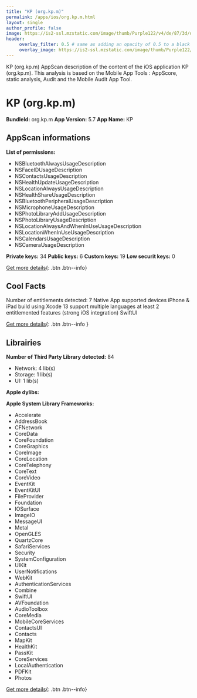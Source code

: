 ```yaml
---
title: "KP (org.kp.m)"
permalink: /apps/ios/org.kp.m.html
layout: single
author_profile: false
image: https://is2-ssl.mzstatic.com/image/thumb/Purple122/v4/de/87/3d/de873d62-ccd0-541b-b3cb-d66e25a14920/KPAppIcon-1x_U007emarketing-0-10-0-85-220.png/512x512bb.jpg
header: 
     overlay_filter: 0.5 # same as adding an opacity of 0.5 to a black background
     overlay_image: https://is2-ssl.mzstatic.com/image/thumb/Purple122/v4/de/87/3d/de873d62-ccd0-541b-b3cb-d66e25a14920/KPAppIcon-1x_U007emarketing-0-10-0-85-220.png/512x512bb.jpg
---
```

KP (org.kp.m) AppScan description of the content of the iOS application KP (org.kp.m). This analysis is based on the Mobile App Tools : AppScore, static analysis, Audit and the Mobile Audit App Tool.

# KP (org.kp.m)

**BundleId:** org.kp.m
**App Version:** 5.7
**App Name:** KP


## AppScan informations 

**List of permissions:** 
- NSBluetoothAlwaysUsageDescription
- NSFaceIDUsageDescription
- NSContactsUsageDescription
- NSHealthUpdateUsageDescription
- NSLocationAlwaysUsageDescription
- NSHealthShareUsageDescription
- NSBluetoothPeripheralUsageDescription
- NSMicrophoneUsageDescription
- NSPhotoLibraryAddUsageDescription
- NSPhotoLibraryUsageDescription
- NSLocationAlwaysAndWhenInUseUsageDescription
- NSLocationWhenInUseUsageDescription
- NSCalendarsUsageDescription
- NSCameraUsageDescription
  
  
**Private keys:** 34
**Public keys:** 6
**Custom keys:** 19
**Low securit keys:** 0
  
[Get more details](/pricing.html){: .btn .btn--info}

## Cool Facts

Number of entitlements detected: 7
Native App
supported devices iPhone & iPad
build using Xcode 13
support multiple languages
at least 2 entitlemented features (strong iOS integration)
SwiftUI
  
[Get more details](/pricing.html){: .btn .btn--info }

## Librairies 
**Number of Third Party Library detected:** 84
- Network: 4 lib(s)
- Storage: 1 lib(s)
- UI: 1 lib(s)


**Apple dylibs:**


**Apple System Library Frameworks:**
- Accelerate
- AddressBook
- CFNetwork
- CoreData
- CoreFoundation
- CoreGraphics
- CoreImage
- CoreLocation
- CoreTelephony
- CoreText
- CoreVideo
- EventKit
- EventKitUI
- FileProvider
- Foundation
- IOSurface
- ImageIO
- MessageUI
- Metal
- OpenGLES
- QuartzCore
- SafariServices
- Security
- SystemConfiguration
- UIKit
- UserNotifications
- WebKit
- AuthenticationServices
- Combine
- SwiftUI
- AVFoundation
- AudioToolbox
- CoreMedia
- MobileCoreServices
- ContactsUI
- Contacts
- MapKit
- HealthKit
- PassKit
- CoreServices
- LocalAuthentication
- PDFKit
- Photos


  
[Get more details](/pricing.html){: .btn .btn--info}

